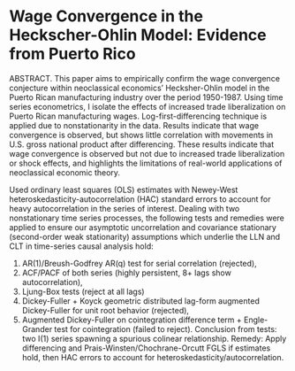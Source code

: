 # Wage Convergence in the Heckscher-Ohlin Model: Evidence from Puerto Rico
ABSTRACT. This paper aims to empirically confirm the wage convergence conjecture within neoclassical economics’ Hecksher-Ohlin model in the Puerto Rican manufacturing industry over the period 1950-1987. Using time series econometrics, I isolate the effects of increased trade liberalization on Puerto Rican manufacturing wages. Log-first-differencing technique is applied due to nonstationarity in the data. Results indicate that wage convergence is observed, but shows little correlation with movements in U.S. gross national product after differencing. These results indicate that wage convergence is observed but not due to increased trade liberalization or shock effects, and highlights the limitations of real-world applications of neoclassical economic theory.

Used ordinary least squares (OLS) estimates with Newey-West heteroskedasticity-autocorrelation (HAC) standard errors to account for heavy autocorrelation in the series of interest.
Dealing with two nonstationary time series processes, the following tests and remedies were applied to ensure our asymptotic uncorrelation and covariance stationary (second-order weak stationarity) assumptions which underlie the LLN and CLT in time-series causal analysis hold:
1. AR(1)/Breush-Godfrey AR(q) test for serial correlation (rejected),
2. ACF/PACF of both series (highly persistent, 8+ lags show autocorrelation),
3. Ljung-Box tests (reject at all lags) 
4. Dickey-Fuller + Koyck geometric distributed lag-form augmented Dickey-Fuller for unit root behavior (rejected),
5. Augmented Dickey-Fuller on cointegration difference term + Engle-Grander test for cointegration (failed to reject).
Conclusion from tests: two I(1) series spawning a spurious colinear relationship.
Remedy: Apply differencing and Prais-Winsten/Chochrane-Orcutt FGLS if estimates hold, then HAC errors to account for heteroskedasticity/autocorrelation.

